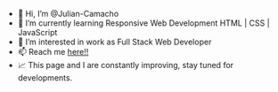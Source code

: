 - 👋 Hi, I’m @Julian-Camacho
- 🌱 I’m currently learning Responsive Web Development HTML | CSS | JavaScript 
- 👀 I’m interested in work as Full Stack Web Developer
- 📫 Reach me [here!!](https://www.linkedin.com/in/julian-francisco-camacho/)
- :chart_with_upwards_trend: This page and I are constantly improving, stay tuned for developments.

<!---
Julian-Camacho/Julian-Camacho is a ✨ special ✨ repository because its `README.md` (this file) appears on your GitHub profile.
You can click the Preview link to take a look at your changes.
--->
